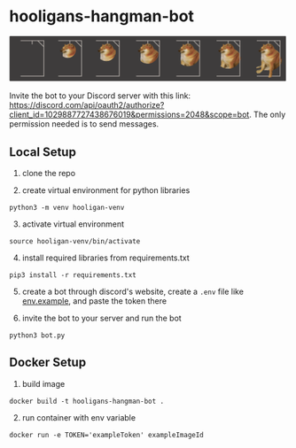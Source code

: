 # hooligans-hangman-bot

![design2](./static/design2.png)

Invite the bot to your Discord server with this link: <a>https://discord.com/api/oauth2/authorize?client_id=1029887727438676019&permissions=2048&scope=bot</a>. The only permission needed is to send messages.

## Local Setup

1. clone the repo

2. create virtual environment for python libraries

```commandline
python3 -m venv hooligan-venv
```

3. activate virtual environment

```commandline
source hooligan-venv/bin/activate
```

4. install required libraries from requirements.txt

```commandline
pip3 install -r requirements.txt
```

5. create a bot through discord's website, create a `.env` file like [env.example](./env.example), and paste the token there

6. invite the bot to your server and run the bot

```commandline
python3 bot.py
```

## Docker Setup

1. build image

```commandline
docker build -t hooligans-hangman-bot .
```

2. run container with env variable

```commandline
docker run -e TOKEN='exampleToken' exampleImageId
```
